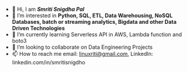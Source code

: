 - 👋 Hi, I am ***Smriti Snigdha Pal***
- 👀 I’m interested in **Python, SQL, ETL, Data Warehousing, NoSQL Databases, batch or streaming analytics, Bigdata and other Data Driven Technologies**
- 🌱 I’m currently learning Serverless API in AWS, Lambda function and boto3
- 💞️ I’m looking to collaborate on Data Engineering Projects
- 📫 How to reach me email: linuxriti@gmail.com, LinkedIn: <a>linkedin.com/in/smritisnigdho</a>

<!---
parth-github/parth-github is a ✨ special ✨ repository because its `README.md` (this file) appears on your GitHub profile.
You can click the Preview link to take a look at your changes.
--->
